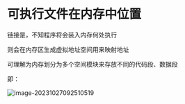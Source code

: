 # 可执行文件在内存中位置

链接是，不知程序将会装入内存何处执行

则会在内存区生成虚拟地址空间用来映射地址

可理解为内存划分为多个空间模块来存放不同的代码段、数据段

即：

![image-20231027092510519](D:\C++\计算机基础\Computer_Sys_base\计算机系统基础\链接概述和目标文件格式\可执行文件生成概述\image-20231027092510519.png)